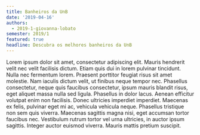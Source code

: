 ```yaml
---
title: Banheiros da UnB
date: '2019-04-16'
authors:
  - 2019-1-giovanna-lobato
semester: 2019/1
featured: true
headline: Descubra os melhores banheiros da UnB
---
```

Lorem ipsum dolor sit amet, consectetur adipiscing elit. Mauris hendrerit velit nec velit facilisis dictum. Etiam quis dui in lorem pulvinar tincidunt. Nulla nec fermentum lorem. Praesent porttitor feugiat risus sit amet molestie. Nam iaculis dictum velit, ut finibus neque tempor nec. Phasellus consectetur, neque quis faucibus consectetur, ipsum mauris blandit risus, eget aliquet massa nulla sed ligula. Phasellus in dolor lacus. Aenean efficitur volutpat enim non facilisis. Donec ultricies imperdiet imperdiet. Maecenas ex felis, pulvinar eget mi ac, vehicula vehicula neque. Phasellus tristique non sem quis viverra. Maecenas sagittis magna nisi, eget accumsan tortor faucibus nec. Vestibulum rutrum tortor vel urna ultricies, in auctor ipsum sagittis. Integer auctor euismod viverra. Mauris mattis pretium suscipit.
